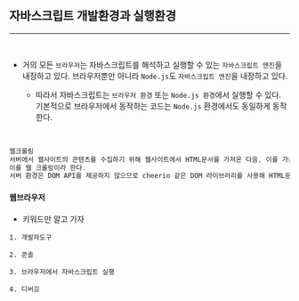 ## 자바스크립트 개발환경과 실행환경

---

<br />

- 거의 모든 `브라우저`는 자바스크립트를 해석하고 실행할 수 있는 `자바스크립트 엔진`을 내장하고 있다. 브라우저뿐만 아니라 `Node.js`도 `자바스크립트 엔진`을 내장하고 있다.

  - 따라서 자바스크립트는 `브라우저 환경` 또는 `Node.js 환경`에서 실행할 수 있다. 기본적으로 브라우저에서 동작하는 코드는 `Node.js` 환경에서도 동일하게 동작한다.

<br />

```js
웹크롤링
서버에서 웹사이트의 콘텐츠를 수집하기 위해 웹사이트에서 HTML문서를 가져온 다음, 이를 가공해서 필요한 데이터만 추출하는 경우가 있다.
이를 웹 크롤링이라 한다.
서버 환경은 DOM API를 제공하지 않으므로 cheerio 같은 DOM 라이브러리를 사용해 HTML문서를 가공하기도 한다.
```

#### 웹브라우저

- 키워드만 알고 가자

```
1. 개발자도구

2. 콘솔

3. 브라우저에서 자바스크립트 실행

4. 디버깅
```
